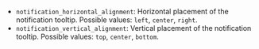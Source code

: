 - `notification_horizontal_alignment`: Horizontal placement of the notification tooltip. Possible values: `left`, `center`, `right`.
- `notification_vertical_alignment`: Vertical placement of the notification tooltip. Possible values: `top`, `center`, `bottom`.
